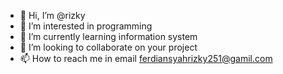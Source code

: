 - 👋 Hi, I’m @rizky
- 👀 I’m interested in programming
- 🌱 I’m currently learning information system
- 💞️ I’m looking to collaborate on your project
- 📫 How to reach me in email ferdiansyahrizky251@gamil.com

<!---
rigiz/rigiz is a ✨ special ✨ repository because its `README.md` (this file) appears on your GitHub profile.
You can click the Preview link to take a look at your changes.
--->
